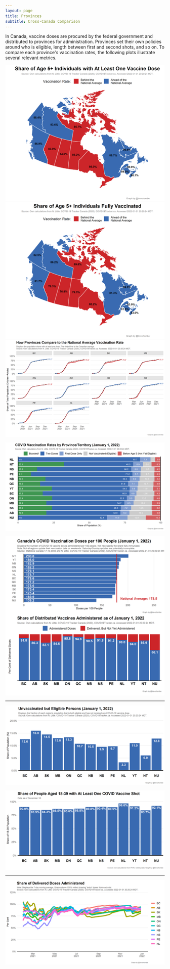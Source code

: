 ```yaml
---
layout: page
title: Provinces
subtitle: Cross-Canada Comparison
---
```


In Canada, vaccine doses are procured by the federal government and distributed to provinces for administration. Provinces set their own policies around who is eligible, length between first and second shots, and so on. To compare each province's vaccination rates, the following plots illustrate several relevant metrics.

![](Plots/plot_12plus_atleastone.png)
![](Plots/plot_12plus_full.png)
![](Plots/prov_relative.png)

![](Plots/prov_atleastone.png)

![](Plots/plot_provs.png)

---

![](Plots/prov_novax.png)

![](Plots/plot_prov1839.png)

---

![](Plots/share_used.png)
